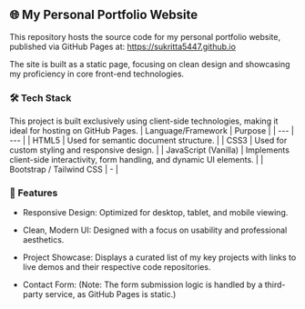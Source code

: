 ## 🌐 My Personal Portfolio Website
This repository hosts the source code for my personal portfolio website, published via GitHub Pages at: https://sukritta5447.github.io

The site is built as a static page, focusing on clean design and showcasing my proficiency in core front-end technologies.

### 🛠️ Tech Stack
This project is built exclusively using client-side technologies, making it ideal for hosting on GitHub Pages.
| Language/Framework | Purpose |
| --- | --- |
| HTML5 |	Used for semantic document structure. |
| CSS3 |	Used for custom styling and responsive design. |
| JavaScript (Vanilla) |	Implements client-side interactivity, form handling, and dynamic UI elements. |
| Bootstrap / Tailwind CSS | - |

### 🚀 Features
- Responsive Design: Optimized for desktop, tablet, and mobile viewing.

- Clean, Modern UI: Designed with a focus on usability and professional aesthetics.

- Project Showcase: Displays a curated list of my key projects with links to live demos and their respective code repositories.

- Contact Form: (Note: The form submission logic is handled by a third-party service, as GitHub Pages is static.)
